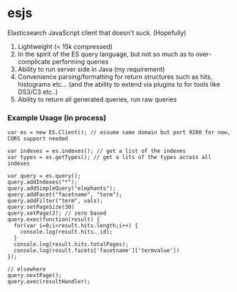 # esjs
Elasticsearch JavaScript client that doesn't suck. (Hopefully)

1. Lightweight (< 15k compressed)
2. In the spirit of the ES query language, but not so much as to over-complicate performing queries
3. Ability to run server side in Java (my requirement)
4. Convenience parsing/formatting for return structures such as hits, histograms etc... (and the ability to extend via plugins to for tools like DS3/C3 etc..)
5. Ability to return all generated queries, run raw queries
 
### Example Usage (in process) 
    var es = new ES.Client(); // assume same domain but port 9200 for now, CORS support needed
    
    var indexes = es.indexes(); // get a list of the indexes
    var types = es.getTypes(); // get a lits of the types across all indexes       
    
    var query = es.query();
    query.addIndexes("*");
    query.addSimpleQuery("elephants");      
    query.addFacet("facetname", "term");
    query.addFilter("term", vals);
    query.setPageSize(30)
    query.setPage(2); // zero based
    query.exec(function(result) {
      for(var i=0;i<result.hits.length;i++) {
        console.log(result.hits._id);
      }
      console.log(result.hits.totalPages);
      console.log(result.facets['facetname']['termvalue'])              
    });

    // elsewhere    
    query.nextPage();
    query.exec(resultHandler);
    

